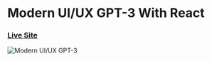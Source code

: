 # Modern UI/UX GPT-3 With React

### [Live Site](https://gpt-3-vue.vercel.app/)

![Modern UI/UX GPT-3](https://i.ibb.co/TR5LW9z/image.png)
